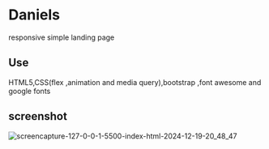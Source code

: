 # Daniels
responsive simple landing page 
## Use 
HTML5,CSS(flex ,animation and media query),bootstrap ,font awesome and google fonts
## screenshot
![screencapture-127-0-0-1-5500-index-html-2024-12-19-20_48_47](https://github.com/user-attachments/assets/c49523db-5f9d-4f36-968b-45d4e04056a7)
